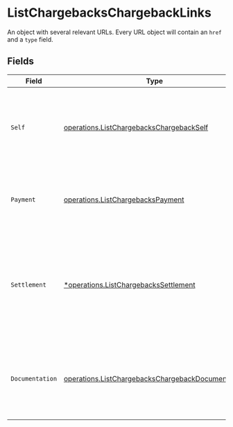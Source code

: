 # ListChargebacksChargebackLinks

An object with several relevant URLs. Every URL object will contain an `href` and a `type` field.


## Fields

| Field                                                                                                                           | Type                                                                                                                            | Required                                                                                                                        | Description                                                                                                                     |
| ------------------------------------------------------------------------------------------------------------------------------- | ------------------------------------------------------------------------------------------------------------------------------- | ------------------------------------------------------------------------------------------------------------------------------- | ------------------------------------------------------------------------------------------------------------------------------- |
| `Self`                                                                                                                          | [operations.ListChargebacksChargebackSelf](../../models/operations/listchargebackschargebackself.md)                            | :heavy_check_mark:                                                                                                              | In v2 endpoints, URLs are commonly represented as objects with an `href` and `type` field.                                      |
| `Payment`                                                                                                                       | [operations.ListChargebacksPayment](../../models/operations/listchargebackspayment.md)                                          | :heavy_check_mark:                                                                                                              | The API resource URL of the [payment](get-payment) that this chargeback belongs to.                                             |
| `Settlement`                                                                                                                    | [*operations.ListChargebacksSettlement](../../models/operations/listchargebackssettlement.md)                                   | :heavy_minus_sign:                                                                                                              | The API resource URL of the [settlement](get-settlement) this chargeback has been settled with. Not present if<br/>not yet settled. |
| `Documentation`                                                                                                                 | [operations.ListChargebacksChargebackDocumentation](../../models/operations/listchargebackschargebackdocumentation.md)          | :heavy_check_mark:                                                                                                              | In v2 endpoints, URLs are commonly represented as objects with an `href` and `type` field.                                      |